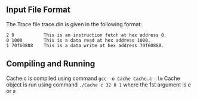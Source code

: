 ## Input File Format
The Trace file trace.din is given in the following format:
```
2 0           This is an instruction fetch at hex address 0.
0 1000        This is a data read at hex address 1000.
1 70f60888    This is a data write at hex address 70f60888.
```
## Compiling and Running
Cache.c is compiled using command
      ```
      gcc -o Cache Cache.c -lm
      ```
Cache object is run using command
      ```
      ./Cache c 32 8 1
      ```
where the 1st argument is *_c_* or *_s_*
